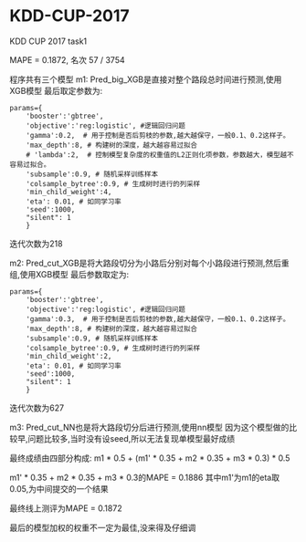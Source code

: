 # KDD-CUP-2017
KDD CUP 2017 task1

MAPE = 0.1872, 名次 57 / 3754

程序共有三个模型
m1: Pred_big_XGB是直接对整个路段总时间进行预测,使用XGB模型
最后取定参数为:
```
params={
    'booster':'gbtree',
    'objective':'reg:logistic', #逻辑回归问题
    'gamma':0.2,  # 用于控制是否后剪枝的参数,越大越保守，一般0.1、0.2这样子。
    'max_depth':8, # 构建树的深度，越大越容易过拟合
    # 'lambda':2,  # 控制模型复杂度的权重值的L2正则化项参数，参数越大，模型越不容易过拟合。
    'subsample':0.9, # 随机采样训练样本
    'colsample_bytree':0.9, # 生成树时进行的列采样
    'min_child_weight':4,
    'eta': 0.01, # 如同学习率
    'seed':1000,
    "silent": 1
    }
```
迭代次数为218


m2: Pred_cut_XGB是将大路段切分为小路后分别对每个小路段进行预测,然后重组,使用XGB模型
最后参数取定为:
```
params={
    'booster':'gbtree',
    'objective':'reg:logistic', #逻辑回归问题
    'gamma':0.3,  # 用于控制是否后剪枝的参数,越大越保守，一般0.1、0.2这样子。
    'max_depth':8, # 构建树的深度，越大越容易过拟合
    'subsample':0.9, # 随机采样训练样本
    'colsample_bytree':0.9, # 生成树时进行的列采样
    'min_child_weight':2,
    'eta': 0.01, # 如同学习率
    'seed':1000,
    "silent": 1
    }
```
迭代次数为627


m3: Pred_cut_NN也是将大路段切分后进行预测,使用nn模型
因为这个模型做的比较早,问题比较多,当时没有设seed,所以无法复现单模型最好成绩


最终成绩由四部分构成:
m1 * 0.5 + (m1' * 0.35 + m2 * 0.35 + m3 * 0.3) * 0.5

m1' * 0.35 + m2 * 0.35 + m3 * 0.3的MAPE = 0.1886
其中m1'为m1的eta取0.05,为中间提交的一个结果

最终线上测评为MAPE = 0.1872

最后的模型加权的权重不一定为最佳,没来得及仔细调
